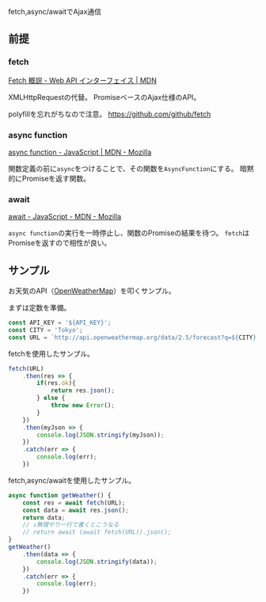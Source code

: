 fetch,async/awaitでAjax通信


## 前提

### fetch

[Fetch 概説 - Web API インターフェイス | MDN](https://developer.mozilla.org/ja/docs/Web/API/Fetch_API/Using_Fetch)

XMLHttpRequestの代替。
PromiseベースのAjax仕様のAPI。

polyfillを忘れがちなので注意。
https://github.com/github/fetch


### async function

[async function - JavaScript | MDN - Mozilla](https://developer.mozilla.org/ja/docs/Web/JavaScript/Reference/Statements/async_function)

関数定義の前に`async`をつけることで、その関数を`AsyncFunction`にする。
暗黙的にPromiseを返す関数。



### await

[await - JavaScript - MDN - Mozilla](https://developer.mozilla.org/ja/docs/Web/JavaScript/Reference/Operators/await)

`async function`の実行を一時停止し、関数のPromiseの結果を待つ。
`fetch`はPromiseを返すので相性が良い。


## サンプル

お天気のAPI（[OpenWeatherMap](https://openweathermap.org/)）を叩くサンプル。

まずは定数を準備。

```javascript
const API_KEY = '${API_KEY}';
const CITY = 'Tokyo';
const URL = `http://api.openweathermap.org/data/2.5/forecast?q=${CITY},jp&units=metric&APPID=${API_KEY}`;
```

fetchを使用したサンプル。

```javascript
fetch(URL)
    .then(res => {
        if(res.ok){
            return res.json();
        } else {
            throw new Error();
        }
    })
    .then(myJson => {
        console.log(JSON.stringify(myJson));
    })
    .catch(err => {
        console.log(err);
    })
```

fetch,async/awaitを使用したサンプル。

```javascript
async function getWeather() {
    const res = await fetch(URL);
    const data = await res.json();
    return data;
    // ↓無理やり一行で書くとこうなる
    // return await (await fetch(URL)).json();
}
getWeather()
    .then(data => {
        console.log(JSON.stringify(data));
    })
    .catch(err => {
        console.log(err);
    })
```